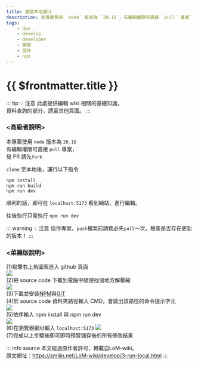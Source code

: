 ```yaml
---
title: 進階本地運行
description: 本專案使用 `node` 版本為 `20.16`，有編輯權限可直接 `pull` 專案`
tags:
    - dev
    - develop
    - developer
    - 開發
    - 協作
    - npm
---
```


# {{ $frontmatter.title }}

::: tip 💡 注意
此處提供編輯 wiki 相關的基礎知識，  
資料查詢的部分，請至其他頁面。
:::

### <高級者說明>

本專案使用 `node` 版本為 `20.16`  
有編輯權限可直接 `pull` 專案，  
發 PR 請先`fork`

`clone` 至本地後，運行以下指令

```
npm install
npm run build
npm run dev
```

順利的話，即可在 `localhost:5173` 看到網站，進行編輯。

往後執行只需執行 `npm run dev`

::: warning 💡 注意
協作專案，`push`檔案前請務必先`pull`一次，檢查是否存在更新的版本！
:::

### <菜雞版說明>

(1)點擊右上角圖案進入 github 頁面  
![](/pic/develop/3-run-local/01.jpg)  
(2)把 source code 下載到電腦中隨便找個地方解壓縮  
![](/pic/develop/3-run-local/02.jpg)  
(3)下載並安裝[NPM](https://nodejs.org/dist/v18.18.1/node-v18.18.1-x64.msi)與[GIT](https://git-scm.com/downloads)  
(4)於 source code 資料夾路徑輸入 CMD，會跳出該路徑的命令提示字元  
![](/pic/develop/3-run-local/03.jpg)  
(5)依序輸入 npm install 與 npm run dev  
![](/pic/develop/3-run-local/04.jpg)  
(6)在瀏覽器網址輸入 `localhost:5173`
![](/pic/develop/3-run-local/05.jpg)  
(7)完成以上步驟後即可即時預覽儲存後的所有修改結果

::: info source
本文經過原作者許可，轉載自LoM-wiki。  
原文網址：https://smilin.net/LoM-wiki/develop/3-run-local.html
:::
